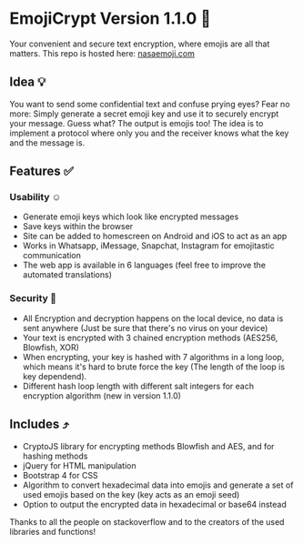 # EmojiCrypt Version 1.1.0 🌈

Your convenient and secure text encryption, where emojis are all that matters.
This repo is hosted here: [nasaemoji.com](https://nasaemoji.com)

## Idea 💡

You want to send some confidential text and confuse prying eyes?
Fear no more: Simply generate a secret emoji key and use it to securely encrypt your message.
Guess what? The output is emojis too!
The idea is to implement a protocol where only you and the receiver knows what the key and the message is.

## Features ✅

### Usability ☺️

- Generate emoji keys which look like encrypted messages
- Save keys within the browser
- Site can be added to homescreen on Android and iOS to act as an app
- Works in Whatsapp, iMessage, Snapchat, Instagram for emojitastic communication
- The web app is available in 6 languages (feel free to improve the automated translations)

### Security 🔐

- All Encryption and decryption happens on the local device, no data is sent anywhere (Just be sure that there's no virus on your device)
- Your text is encrypted with 3 chained encryption methods (AES256, Blowfish, XOR)
- When encrypting, your key is hashed with 7 algorithms in a long loop, which means it's hard to brute force the key (The length of the loop is key dependend).
- Different hash loop length with different salt integers for each encryption algorithm (new in version 1.1.0)

## Includes ⤴️

- CryptoJS library for encrypting methods Blowfish and AES, and for hashing methods
- jQuery for HTML manipulation
- Bootstrap 4 for CSS
- Algorithm to convert hexadecimal data into emojis and generate a set of used emojis based on the key (key acts as an emoji seed)
- Option to output the encrypted data in hexadecimal or base64 instead

Thanks to all the people on stackoverflow and to the creators of the used libraries and functions!

